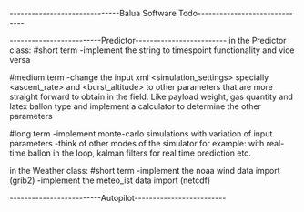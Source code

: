 ------------------------------Balua Software Todo------------------------------

-------------------------Predictor-------------------------
in the Predictor class:
#short term 
-implement the string to timespoint functionality and vice versa

#medium term
-change the input xml <simulation_settings> specially <ascent_rate> and <burst_altitude> to other parameters that are more straight forward to obtain in the field. Like payload weight, gas quantity and latex ballon type and implement a calculator to determine the other parameters 

#long term
-implement monte-carlo simulations with variation of input parameters
-think of other modes of the simulator for example: with real-time ballon in the loop, kalman filters for real time prediction etc. 


in the Weather class:
#short term
-implement the noaa wind data import (grib2)
-implement the meteo_ist data import (netcdf)


-------------------------Autopilot-------------------------





